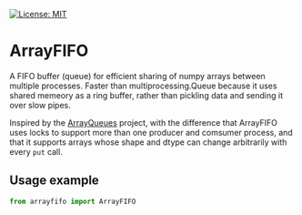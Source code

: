 [![License: MIT](https://img.shields.io/badge/License-MIT-yellow.svg)](https://opensource.org/licenses/MIT)

# ArrayFIFO

A FIFO buffer (queue) for efficient sharing of numpy arrays between multiple processes. Faster than multiprocessing.Queue because it uses shared memeory as a ring buffer, rather than pickling data and sending it over slow pipes.

Inspired by the [ArrayQueues](https://github.com/portugueslab/arrayqueues) project, with the difference that ArrayFIFO uses locks to support more than one producer and comsumer process, and that it supports arrays whose shape and dtype can change arbitrarily with every `put` call.

## Usage example
```python
from arrayfifo import ArrayFIFO

```